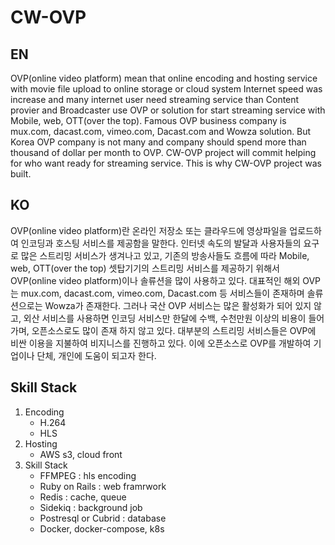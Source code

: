 # CW-OVP
## EN
OVP(online video platform) mean that online encoding and hosting service with movie file upload to online storage or cloud system
Internet speed was increase and many internet user need streaming service than Content provier and Broadcaster use OVP or solution for start streaming service with Mobile, web, OTT(over the top).
Famous OVP business company is mux.com, dacast.com, vimeo.com, Dacast.com and Wowza solution.
But Korea OVP company is not many and company should spend more than thousand of dollar per month to OVP.
CW-OVP project will commit helping for who want ready for streaming service.
This is why CW-OVP project was built.

## KO
OVP(online video platform)란 
온라인 저장소 또는 클라우드에 영상파일을 업로드하여 인코딩과 호스팅 서비스를 제공함을 말한다.
인터넷 속도의 발달과 사용자들의 요구로 많은 스트리밍 서비스가 생겨나고 있고, 기존의 방송사들도 흐름에 따라  Mobile, web, OTT(over the top) 셋탑기기의 스트리밍 서비스를 제공하기 위해서 OVP(online video platform)이나 솔류션을 많이 사용하고 있다.
대표적인 해외 OVP는 mux.com, dacast.com, vimeo.com, Dacast.com 등 서비스들이 존재하며 솔류션으로는 Wowza가 존재한다.
그러나 국산 OVP 서비스는 많은 활성화가 되어 있지 않고, 외산 서비스를 사용하면 인코딩 서비스만 한달에 수백, 수천만원 이상의 비용이 들어가며, 오픈소스로도 많이 존재 하지 않고 있다.
대부분의 스트리밍 서비스들은 OVP에 비싼 이용을 지불하여 비지니스를 진행하고 있다.
이에 오픈소스로 OVP를 개발하여 기업이나 단체, 개인에 도움이 되고자 한다.

## Skill Stack
1. Encoding
    * H.264
    * HLS
2. Hosting 
    * AWS s3, cloud front
3. Skill Stack
    * FFMPEG : hls encoding
    * Ruby on Rails : web framrwork
    * Redis : cache, queue
    * Sidekiq : background job
    * Postresql or Cubrid : database
    * Docker, docker-compose, k8s

